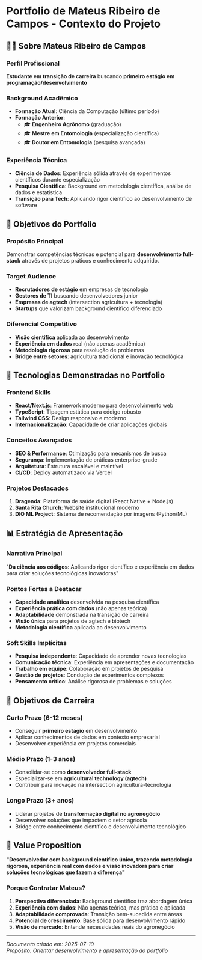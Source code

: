 # Portfolio de Mateus Ribeiro de Campos - Contexto do Projeto

## 👨‍🎓 Sobre Mateus Ribeiro de Campos

### Perfil Profissional

**Estudante em transição de carreira** buscando **primeiro estágio em programação/desenvolvimento**

### Background Acadêmico

- **Formação Atual**: Ciência da Computação (último período)
- **Formação Anterior**: 
  - 🎓 **Engenheiro Agrônomo** (graduação)
  - 🎓 **Mestre em Entomologia** (especialização científica)
  - 🎓 **Doutor em Entomologia** (pesquisa avançada)

### Experiência Técnica

- **Ciência de Dados**: Experiência sólida através de experimentos científicos durante especialização
- **Pesquisa Científica**: Background em metodologia científica, análise de dados e estatística
- **Transição para Tech**: Aplicando rigor científico ao desenvolvimento de software

## 🎯 Objetivos do Portfolio

### Propósito Principal
Demonstrar competências técnicas e potencial para **desenvolvimento full-stack** através de projetos práticos e conhecimento adquirido.

### Target Audience
- **Recrutadores de estágio** em empresas de tecnologia
- **Gestores de TI** buscando desenvolvedores junior
- **Empresas de agtech** (intersection agricultura + tecnologia)
- **Startups** que valorizam background científico diferenciado

### Diferencial Competitivo
- **Visão científica** aplicada ao desenvolvimento
- **Experiência em dados** real (não apenas acadêmica)
- **Metodologia rigorosa** para resolução de problemas
- **Bridge entre setores**: agricultura tradicional e inovação tecnológica

## 🚀 Tecnologias Demonstradas no Portfolio

### Frontend Skills
- **React/Next.js**: Framework moderno para desenvolvimento web
- **TypeScript**: Tipagem estática para código robusto
- **Tailwind CSS**: Design responsivo e moderno
- **Internacionalização**: Capacidade de criar aplicações globais

### Conceitos Avançados
- **SEO & Performance**: Otimização para mecanismos de busca
- **Segurança**: Implementação de práticas enterprise-grade
- **Arquitetura**: Estrutura escalável e maintível
- **CI/CD**: Deploy automatizado via Vercel

### Projetos Destacados
1. **Dragenda**: Plataforma de saúde digital (React Native + Node.js)
2. **Santa Rita Church**: Website institucional moderno
3. **DIO ML Project**: Sistema de recomendação por imagens (Python/ML)

## 📊 Estratégia de Apresentação

### Narrativa Principal
"**Da ciência aos códigos**: Aplicando rigor científico e experiência em dados para criar soluções tecnológicas inovadoras"

### Pontos Fortes a Destacar
- **Capacidade analítica** desenvolvida na pesquisa científica
- **Experiência prática com dados** (não apenas teórica)
- **Adaptabilidade** demonstrada na transição de carreira
- **Visão única** para projetos de agtech e biotech
- **Metodologia científica** aplicada ao desenvolvimento

### Soft Skills Implícitas
- **Pesquisa independente**: Capacidade de aprender novas tecnologias
- **Comunicação técnica**: Experiência em apresentações e documentação
- **Trabalho em equipe**: Colaboração em projetos de pesquisa
- **Gestão de projetos**: Condução de experimentos complexos
- **Pensamento crítico**: Análise rigorosa de problemas e soluções

## 🎯 Objetivos de Carreira

### Curto Prazo (6-12 meses)
- Conseguir **primeiro estágio** em desenvolvimento
- Aplicar conhecimentos de dados em contexto empresarial
- Desenvolver experiência em projetos comerciais

### Médio Prazo (1-3 anos)
- Consolidar-se como **desenvolvedor full-stack**
- Especializar-se em **agricultural technology (agtech)**
- Contribuir para inovação na intersection agricultura-tecnologia

### Longo Prazo (3+ anos)
- Liderar projetos de **transformação digital no agronegócio**
- Desenvolver soluções que impactem o setor agrícola
- Bridge entre conhecimento científico e desenvolvimento tecnológico

## 🌟 Value Proposition

**"Desenvolvedor com background científico único, trazendo metodologia rigorosa, experiência real com dados e visão inovadora para criar soluções tecnológicas que fazem a diferença"**

### Porque Contratar Mateus?
1. **Perspectiva diferenciada**: Background científico traz abordagem única
2. **Experiência com dados**: Não apenas teórica, mas prática e aplicada
3. **Adaptabilidade comprovada**: Transição bem-sucedida entre áreas
4. **Potencial de crescimento**: Base sólida para desenvolvimento rápido
5. **Visão de mercado**: Entende necessidades reais do agronegócio

---

*Documento criado em: 2025-07-10*  
*Propósito: Orientar desenvolvimento e apresentação do portfolio*